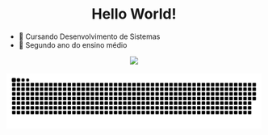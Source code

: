 <div align="center">
<h1>Hello World!</h1>
</div>

- 💭 Cursando Desenvolvimento de Sistemas
- 💭 Segundo ano do ensino médio


<div align="center">
<img src="https://user-images.githubusercontent.com/99843232/183812577-374a55e5-95d8-4e90-bf72-a33643a5e276.gif"  width="830px"/><br>
</div>


![Snake animation](https://github.com/ThainaSilva4/ThainaSilva4/blob/output/github-contribution-grid-snake.svg)

